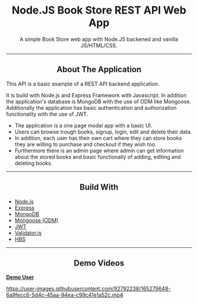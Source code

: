 <div></div>
<h1  align="center">Node.JS  Book Store REST API Web App</h1>

<div align="center">
  <p align="center">
    A simple Book Store web app with Node.JS backened and vanilla JS/HTML/CSS.
  </p>
</div>
<hr>
<!-- ABOUT THE APPLICATION -->
<h2 align="center">About The Application </h2>
This API is a basic example of a REST API backend application.

It is build with Node.js and Express Framework with Javascript. In addition the application's database is MongoDB with the use of ODM like Mongoose.
Additionally the application has basic authentication and authorization functionality with the use of JWT.

- The application is a one page modal app with a basic UI.
- Users can browse trough books, signup, login, edit and delete their data. 
- In addition, each user has their own cart where they can store books they are willing to purchase and checkout if they wish too.
- Furthermore there is an admin page where admin can get information about the stored books and basic functionally of adding, editing and deleting books.
<hr>
<h2 align="center">Build With </h2>

-   [Node.js](https://nodejs.org/en/)
-   [Express](https://expressjs.com/)
-   [MongoDB](https://www.mongodb.com/)
-   [Mongoose (ODM)](https://mongoosejs.com/)
-   [JWT](https://www.npmjs.com/package/jsonwebtoken)
-   [Validator.js](https://www.npmjs.com/package/validator)
-   [HBS](https://www.npmjs.com/package/hbs)
<hr>
<h2 align="center">Demo Videos</h2>

**<u>Demo User</u>**

https://user-images.githubusercontent.com/92792238/165279648-6a9fecc6-5d4c-45aa-94ea-c99c41e1a52c.mp4

